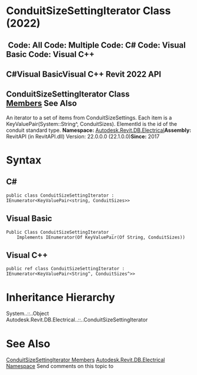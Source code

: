 # ConduitSizeSettingIterator Class (2022)

﻿
 Code: All Code: Multiple Code: C# Code: Visual Basic Code: Visual C++   
---  
C#Visual BasicVisual C++
Revit 2022 API  
---  
ConduitSizeSettingIterator Class  
[Members](2cce0fd2-faeb-636f-1129-cb3f1d2432b1.md "ConduitSizeSettingIterator Members") See Also  
---  
An iterator to a set of items from ConduitSizeSettings. Each item is a KeyValuePair(System::String^, ConduitSizes). ElementId is the id of the conduit standard type. 
**Namespace:** [Autodesk.Revit.DB.Electrical](212a1314-7843-2c6c-3322-363127e4059f.md "Autodesk.Revit.DB.Electrical Namespace")**Assembly:** RevitAPI (in RevitAPI.dll) Version: 22.0.0.0 (22.1.0.0)**Since:** 2017 
# Syntax
C#  
---  
```text
public class ConduitSizeSettingIterator : IEnumerator<KeyValuePair<string, ConduitSizes>>
```
  
Visual Basic  
---  
```text
Public Class ConduitSizeSettingIterator _
	Implements IEnumerator(Of KeyValuePair(Of String, ConduitSizes))
```
  
Visual C++  
---  
```text
public ref class ConduitSizeSettingIterator : IEnumerator<KeyValuePair<String^, ConduitSizes^>>
```
  
# Inheritance Hierarchy
System..::..Object Autodesk.Revit.DB.Electrical..::..ConduitSizeSettingIterator
# See Also
[ConduitSizeSettingIterator Members](2cce0fd2-faeb-636f-1129-cb3f1d2432b1.md "ConduitSizeSettingIterator Members")
[Autodesk.Revit.DB.Electrical Namespace](212a1314-7843-2c6c-3322-363127e4059f.md "Autodesk.Revit.DB.Electrical Namespace")
Send comments on this topic to 